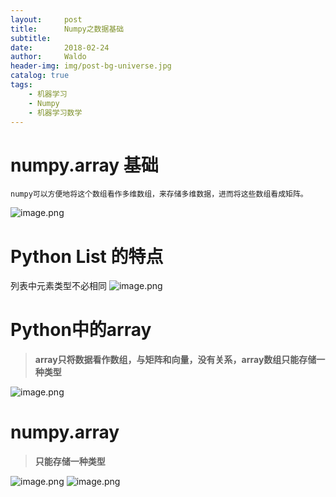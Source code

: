```yaml
---
layout:     post
title:      Numpy之数据基础
subtitle:   
date:       2018-02-24
author:     Waldo
header-img: img/post-bg-universe.jpg
catalog: true
tags:
    - 机器学习
    - Numpy
    - 机器学习数学
---
```


# numpy.array 基础
    numpy可以方便地将这个数组看作多维数组，来存储多维数据，进而将这些数组看成矩阵。
![image.png](http://upload-images.jianshu.io/upload_images/7216746-9c8181c93dbc868b.png?imageMogr2/auto-orient/strip%7CimageView2/2/w/1240)


# Python List 的特点
列表中元素类型不必相同
![image.png](http://upload-images.jianshu.io/upload_images/7216746-2a33b47fa1e9cc99.png?imageMogr2/auto-orient/strip%7CimageView2/2/w/1240)


# Python中的array
> **array只将数据看作数组，与矩阵和向量，没有关系，array数组只能存储一种类型**


![image.png](http://upload-images.jianshu.io/upload_images/7216746-42a61bd26d749270.png?imageMogr2/auto-orient/strip%7CimageView2/2/w/1240)

# numpy.array
> **只能存储一种类型**


![image.png](http://upload-images.jianshu.io/upload_images/7216746-763188b3288faa0f.png?imageMogr2/auto-orient/strip%7CimageView2/2/w/1240)
![image.png](http://upload-images.jianshu.io/upload_images/7216746-9cd69ae786543c43.png?imageMogr2/auto-orient/strip%7CimageView2/2/w/1240)



